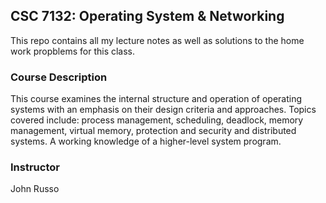 ## CSC 7132: Operating System & Networking 
This repo contains all my lecture notes as well as solutions to the home work propblems for this class.

### Course Description
This course examines the internal structure and operation of operating systems with an emphasis on their design criteria and approaches. Topics covered include: process management, scheduling, deadlock, memory management, virtual memory, protection and security and distributed systems. A working knowledge of a higher-level system program.
 
### Instructor
John Russo 
